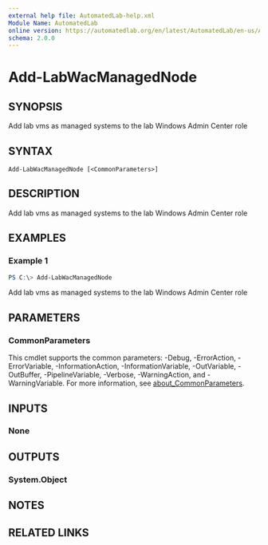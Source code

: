```yaml
---
external help file: AutomatedLab-help.xml
Module Name: AutomatedLab
online version: https://automatedlab.org/en/latest/AutomatedLab/en-us/Add-LabWacManagedNode
schema: 2.0.0
---
```


# Add-LabWacManagedNode

## SYNOPSIS
Add lab vms as managed systems to the lab Windows Admin Center role

## SYNTAX

```
Add-LabWacManagedNode [<CommonParameters>]
```

## DESCRIPTION
Add lab vms as managed systems to the lab Windows Admin Center role

## EXAMPLES

### Example 1
```powershell
PS C:\> Add-LabWacManagedNode
```

Add lab vms as managed systems to the lab Windows Admin Center role

## PARAMETERS

### CommonParameters
This cmdlet supports the common parameters: -Debug, -ErrorAction, -ErrorVariable, -InformationAction, -InformationVariable, -OutVariable, -OutBuffer, -PipelineVariable, -Verbose, -WarningAction, and -WarningVariable. For more information, see [about_CommonParameters](http://go.microsoft.com/fwlink/?LinkID=113216).

## INPUTS

### None
## OUTPUTS

### System.Object
## NOTES

## RELATED LINKS


